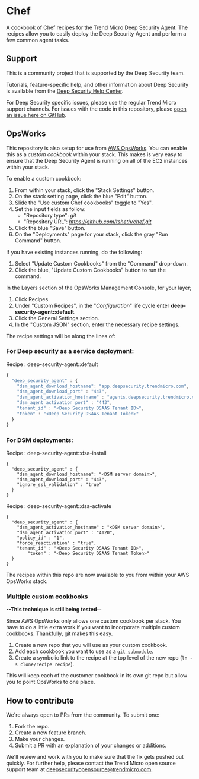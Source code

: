 # Chef

A cookbook of Chef recipes for the Trend Micro Deep Security Agent. The recipes allow you to easily deploy the Deep Security Agent and perform a few common agent tasks.

## Support

This is a community project that is supported by the Deep Security team.

Tutorials, feature-specific help, and other information about Deep Security is available from the [Deep Security Help Center](https://help.deepsecurity.trendmicro.com/Welcome.html). 

For Deep Security specific issues, please use the regular Trend Micro support channels. For issues with the code in this repository, please [open an issue here on GitHub](https://github.com/deep-security/chef/issues).

## OpsWorks

This repository is also setup for use from [AWS OpsWorks](https://aws.amazon.com/opsworks/). You can enable this as a *custom cookbook* within your stack. This makes is very easy to ensure that the Deep Security Agent is running on all of the EC2 instances within your stack.

To enable a custom cookbook:

1. From within your stack, click the "Stack Settings" button.
1. On the stack setting page, click the blue "Edit" button.
1. Slide the "Use custom Chef cookbooks" toggle to "Yes".
1. Set the input fields as follow:
	- "Repository type": *git*
	- "Repository URL": *https://github.com/tsheth/chef.git*
1. Click the blue "Save" button.
1. On the "Deployments" page for your stack, click the gray "Run Command" button.

If you have existing instances running, do the following:

1. Select "Update Custom Cookbooks" from the "Command" drop-down.
1. Click the blue, "Update Custom Cookbooks" button to run the command.

In the Layers section of the OpsWorks Management Console, for your layer;

1. Click Recipes.
1. Under "Custom Recipes", in the "*Configuration*" life cycle enter **deep-security-agent::default**.
1. Click the General Settings section.
1. In the "Custom JSON" section, enter the necessary recipe settings.

The recipe settings will be along the lines of:
### For Deep security as a service deployment:
Recipe : deep-security-agent::default
```javascript
{
  "deep_security_agent" : {
    "dsm_agent_download_hostname": "app.deepsecurity.trendmicro.com",
    "dsm_agent_download_port" : "443",
    "dsm_agent_activation_hostname" : "agents.deepsecurity.trendmicro.com",
    "dsm_agent_activation_port" : "443",
    "tenant_id" : "<Deep Security DSAAS Tenant ID>",
    "token" : "<Deep Security DSAAS Tenant Token>"
  }
}
```
### For DSM deployments:
Recipe : deep-security-agent::dsa-install
```
{
  "deep_security_agent" : {
    "dsm_agent_download_hostname": "<DSM server domain>",
    "dsm_agent_download_port" : "443",
	"ignore_ssl_validation" : "true"
  }
}
```

Recipe : deep-security-agent::dsa-activate
```
{
  "deep_security_agent" : {
    "dsm_agent_activation_hostname" : "<DSM server domain>",
    "dsm_agent_activation_port" : "4120",
	"policy_id" : "1",
	"force_reactivation" : "true",
	"tenant_id" : "<Deep Security DSAAS Tenant ID>",
    	"token" : "<Deep Security DSAAS Tenant Token>"
  }
}
```
The recipes within this repo are now available to you from within your AWS OpsWorks stack.



### Multiple custom cookbooks

**--This technique is still being tested--**

Since AWS OpsWorks only allows one custom cookbook per stack. You have to do a little extra work if you want to incorporate multiple custom cookbooks. Thankfully, git makes this easy. 

1. Create a new repo that you will use as your custom cookbook.
1. Add each cookbook you want to use as a [```git submodule```](http://git-scm.com/docs/git-submodule).
1. Create a symbolic link to the recipe at the top level of the new repo (```ln -s clone/recipe recipe```).

This will keep each of the customer cookbook in its own git repo but allow you to point OpsWorks to one place.

## How to contribute

We're always open to PRs from the community. To submit one:

1. Fork the repo.
1. Create a new feature branch.
1. Make your changes.
1. Submit a PR with an explanation of your changes or additions.

We'll review and work with you to make sure that the fix gets pushed out quickly. For further help, please contact the Trend Micro open source support team at deepsecurityopensource@trendmicro.com.

